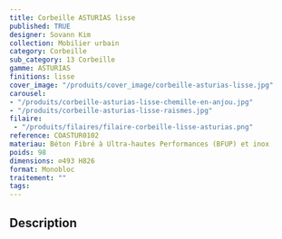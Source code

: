 ```yaml
---
title: Corbeille ASTURIAS lisse
published: TRUE
designer: Sovann Kim
collection: Mobilier urbain
category: Corbeille
sub_category: 13 Corbeille
gamme: ASTURIAS
finitions: lisse
cover_image: "/produits/cover_image/corbeille-asturias-lisse.jpg"
carousel: 
- "/produits/corbeille-asturias-lisse-chemille-en-anjou.jpg"
- "/produits/corbeille-asturias-lisse-raismes.jpg"
filaire: 
 - "/produits/filaires/filaire-corbeille-lisse-asturias.png"
reference: COASTUR0102
materiau: Béton Fibré à Ultra-hautes Performances (BFUP) et inox
poids: 98
dimensions: ⌀493 H826 
format: Monobloc
traitement: ""
tags: 
---
```


## Description
